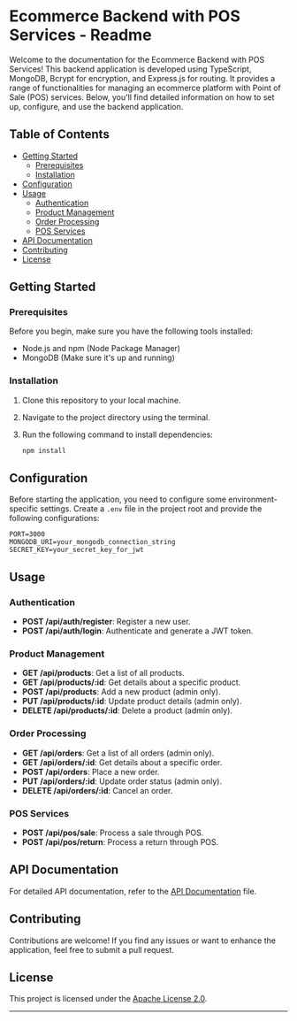 # Ecommerce Backend with POS Services - Readme

Welcome to the documentation for the Ecommerce Backend with POS Services! This backend application is developed using TypeScript, MongoDB, Bcrypt for encryption, and Express.js for routing. It provides a range of functionalities for managing an ecommerce platform with Point of Sale (POS) services. Below, you'll find detailed information on how to set up, configure, and use the backend application.

## Table of Contents

- [Getting Started](#getting-started)
  - [Prerequisites](#prerequisites)
  - [Installation](#installation)
- [Configuration](#configuration)
- [Usage](#usage)
  - [Authentication](#authentication)
  - [Product Management](#product-management)
  - [Order Processing](#order-processing)
  - [POS Services](#pos-services)
- [API Documentation](#api-documentation)
- [Contributing](#contributing)
- [License](#license)

## Getting Started

### Prerequisites

Before you begin, make sure you have the following tools installed:

- Node.js and npm (Node Package Manager)
- MongoDB (Make sure it's up and running)

### Installation

1. Clone this repository to your local machine.
2. Navigate to the project directory using the terminal.
3. Run the following command to install dependencies:

   ```sh
   npm install
   ```

## Configuration

Before starting the application, you need to configure some environment-specific settings. Create a `.env` file in the project root and provide the following configurations:

```env
PORT=3000
MONGODB_URI=your_mongodb_connection_string
SECRET_KEY=your_secret_key_for_jwt
```

## Usage

### Authentication

- **POST /api/auth/register**: Register a new user.
- **POST /api/auth/login**: Authenticate and generate a JWT token.

### Product Management

- **GET /api/products**: Get a list of all products.
- **GET /api/products/:id**: Get details about a specific product.
- **POST /api/products**: Add a new product (admin only).
- **PUT /api/products/:id**: Update product details (admin only).
- **DELETE /api/products/:id**: Delete a product (admin only).

### Order Processing

- **GET /api/orders**: Get a list of all orders (admin only).
- **GET /api/orders/:id**: Get details about a specific order.
- **POST /api/orders**: Place a new order.
- **PUT /api/orders/:id**: Update order status (admin only).
- **DELETE /api/orders/:id**: Cancel an order.

### POS Services

- **POST /api/pos/sale**: Process a sale through POS.
- **POST /api/pos/return**: Process a return through POS.

## API Documentation

For detailed API documentation, refer to the [API Documentation](/docs/api.md) file.

## Contributing

Contributions are welcome! If you find any issues or want to enhance the application, feel free to submit a pull request.

## License

This project is licensed under the [Apache License 2.0](LICENSE).

---
